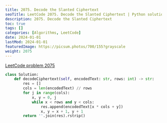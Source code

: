 ```yaml
---
title: 2075. Decode the Slanted Ciphertext
seoTitle: LeetCode 2075. Decode the Slanted Ciphertext | Python solution and explanation
description: 2075. Decode the Slanted Ciphertext
toc: true
tags: []
categories: [Algorithms, LeetCode]
date: 2024-01-01
lastMod: 2024-01-01
featuredImage: https://picsum.photos/700/155?grayscale
weight: 2075
---
```


[LeetCode problem 2075](https://leetcode.com/problems/decode-the-slanted-ciphertext/)

```python
class Solution:
    def decodeCiphertext(self, encodedText: str, rows: int) -> str:
        res = []
        cols = len(encodedText) // rows
        for j in range(cols):
            x, y = 0, j
            while x < rows and y < cols:
                res.append(encodedText[x * cols + y])
                x, y = x + 1, y + 1
        return ''.join(res).rstrip()

```
